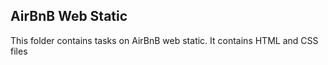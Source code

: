 ## AirBnB Web Static
This folder contains tasks on AirBnB web static. It contains HTML and CSS files
